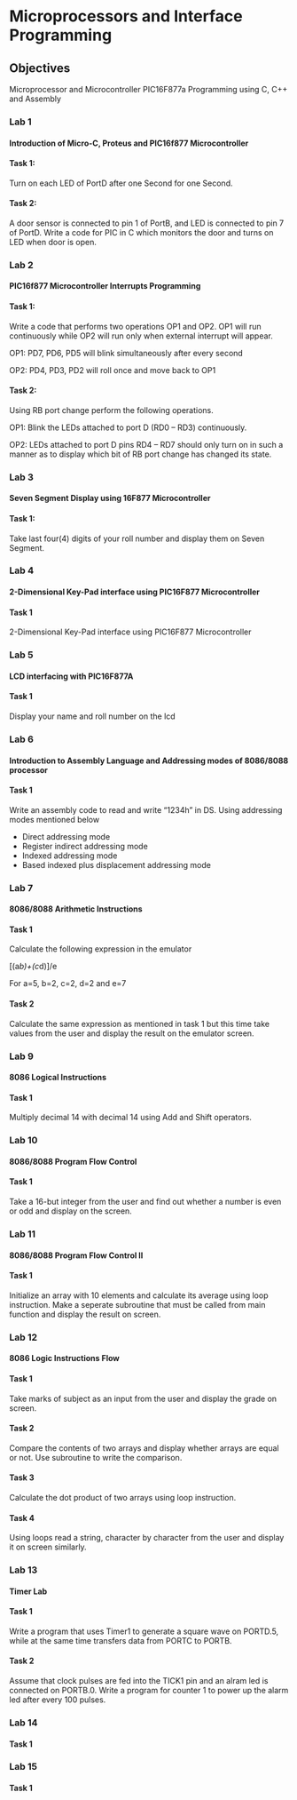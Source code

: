 # Microprocessors and Interface Programming
## Objectives
Microprocessor and Microcontroller PIC16F877a Programming using C, C++ and Assembly
### Lab 1
#### Introduction of Micro-C, Proteus and PIC16f877 Microcontroller
#### Task 1: 
Turn on each LED of PortD after one Second for one Second.
#### Task 2: 
A door sensor is connected to pin 1 of PortB, and LED is connected to pin 7 of PortD. Write a code for PIC in C which monitors the door and turns on LED when door is open.
### Lab 2
#### PIC16f877 Microcontroller Interrupts Programming
#### Task 1: 
Write a code that performs two operations OP1 and OP2. OP1 will run continuously while OP2 will run only when external interrupt will appear.

OP1: PD7, PD6, PD5 will blink simultaneously after every second

OP2: PD4, PD3, PD2 will roll once and move back to OP1
#### Task 2: 
Using RB port change perform the following operations.

OP1: Blink the LEDs attached to port D (RD0 – RD3) continuously.

OP2: LEDs attached to port D pins RD4 – RD7 should only turn on in such a manner as to display which bit of RB port change has changed its state. 
### Lab 3
#### Seven Segment Display using 16F877 Microcontroller
#### Task 1:
Take last four(4) digits of your roll number and display them on Seven Segment.
### Lab 4
#### 2-Dimensional Key-Pad interface using PIC16F877 Microcontroller
#### Task 1
2-Dimensional Key-Pad interface using PIC16F877 Microcontroller
### Lab 5
#### LCD interfacing with PIC16F877A
#### Task 1
Display your name and roll number on the lcd
### Lab 6
#### Introduction to Assembly Language and Addressing modes of 8086/8088 processor
#### Task 1
Write an assembly code to read and write “1234h” in DS. Using addressing modes mentioned below
* Direct addressing mode
* Register indirect addressing mode
* Indexed addressing mode
* Based indexed plus displacement addressing mode
### Lab 7
#### 8086/8088 Arithmetic Instructions
#### Task 1
Calculate the following expression in the emulator

[(a*b)+(c*d)]/e

For a=5, b=2, c=2, d=2 and e=7
#### Task 2
Calculate the same expression as mentioned in task 1 but this time take values from the user and display the result on the emulator screen.
### Lab 9
#### 8086 Logical Instructions
#### Task 1
Multiply decimal 14 with decimal 14 using Add and Shift operators.
### Lab 10
#### 8086/8088 Program Flow Control
#### Task 1
Take a 16-but integer from the user and find out whether a number is even or odd and display on the screen.
### Lab 11
#### 8086/8088 Program Flow Control II
#### Task 1
Initialize an array with 10 elements and calculate its average using loop instruction. Make a seperate subroutine that must be called from main function and display the result on screen.
### Lab 12
#### 8086 Logic Instructions Flow
#### Task 1
Take marks of subject as an input from the user and display the grade on screen.
#### Task 2
Compare the contents of two arrays and display whether arrays are equal or not. Use subroutine to write the comparison.
#### Task 3
Calculate the dot product of two arrays using loop instruction.
#### Task 4
Using loops read a string, character by character from the user and display it on screen similarly.
### Lab 13
#### Timer Lab
#### Task 1
Write a program that uses Timer1 to generate a square wave on PORTD.5, while at the same time transfers data from PORTC to PORTB.
#### Task 2
Assume that clock pulses are fed into the TICK1 pin and an alram led is connected on PORTB.0. Write a program for counter 1 to power up the alarm led after every 100 pulses.
### Lab 14
####
#### Task 1

### Lab 15
####
#### Task 1
